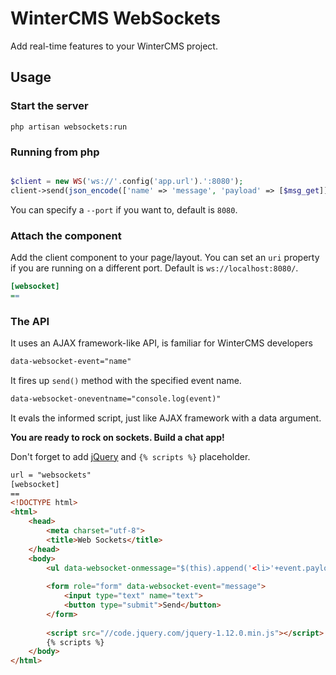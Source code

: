 # WinterCMS WebSockets

Add real-time features to your WinterCMS project.

## Usage

### Start the server

```shell
php artisan websockets:run
```

### Running from php

```php

$client = new WS('ws://'.config('app.url').':8080');
client->send(json_encode(['name' => 'message', 'payload' => [$msg_get]]));

```



You can specify a `--port` if you want to, default is `8080`.

### Attach the component

Add the client component to your page/layout. You can set an `uri` property if you are running on a different port. Default is `ws://localhost:8080/`.

```ini
[websocket]
==
```

### The API

It uses an AJAX framework-like API, is familiar for WinterCMS developers

```html
data-websocket-event="name"
```
It fires up `send()` method with the specified event name.

```html
data-websocket-oneventname="console.log(event)"
```
It evals the informed script, just like AJAX framework with a data argument.

**You are ready to rock on sockets. Build a chat app!**

Don't forget to add [jQuery](http://jquery.com/) and `{% scripts %}` placeholder.
```html
url = "websockets"
[websocket]
==
<!DOCTYPE html>
<html>
    <head>
        <meta charset="utf-8">
        <title>Web Sockets</title>
    </head>
    <body>
        <ul data-websocket-onmessage="$(this).append('<li>'+event.payload.text+'</li>')"></ul>
        
        <form role="form" data-websocket-event="message">
            <input type="text" name="text">
            <button type="submit">Send</button>
        </form>
        
        <script src="//code.jquery.com/jquery-1.12.0.min.js"></script>
        {% scripts %}
    </body>
</html>
```
